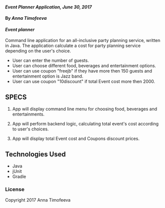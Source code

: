 #### _Event Planner Application, June 30, 2017_

#### By _**Anna Timofeeva**_

#### _Event planner_

Command line application for an all-inclusive party planning service, written in Java. The application calculate a cost for party planning service depending on the user's choice.

* User can enter the number of guests.
* User can choose different food, beverages and entertainment options.
* User can use coupon "freejb" if they have more then 150 guests and entertainment option is Jazz band.
* User can use coupon "10discount" if total Event cost more then 2000.

## SPECS

1. App will display command line menu for choosing food, beverages and entertainments.

2. App will perform backend logic, calculating total event's cost according to user's choices.

3. App will display total Event cost and Coupons discount prices.


## Technologies Used
* Java
* jUnit
* Gradle

### License
Copyright 2017 Anna Timofeeva  
